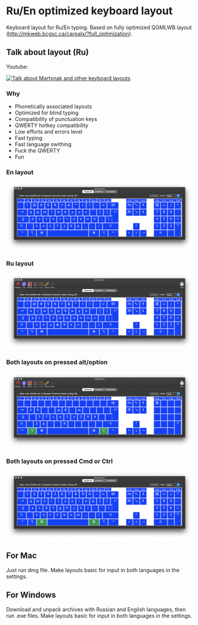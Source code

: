 # Ru/En optimized keyboard layout

Keyboard layout for Ru/En typing. Based on fully optimized QGMLWB layout (http://mkweb.bcgsc.ca/carpalx/?full_optimization).

## Talk about layout (Ru)

Youtube:

[![Talk about Martynak and other keyboard layouts](https://img.youtube.com/vi/vXjp7R0G9ws/0.jpg)](https://www.youtube.com/watch?v=vXjp7R0G9ws)

### Why

- Phonetically associated layouts
- Optimized for blind typing
- Compatibility of punctuation keys
- QWERTY hotkey compatibility
- Low efforts and errors level
- Fast typing
- Fast language swithing
- Fuck the QWERTY
- Fun

### En layout

![](./assets/en-layout.png)

### Ru layout

![](./assets/ru-layout.png)

### Both layouts on pressed alt/option

![](./assets/option-layout.png)

### Both layouts on pressed Cmd or Ctrl 

![](./assets/cmd-layout.png)

## For Mac

Just run dmg file. Make layouts basic for input in both languages in the settings.

## For Windows

Download and unpack archives with Russian and English languages, then run .еxe files. Make layouts basic for input in both languages in the settings.

